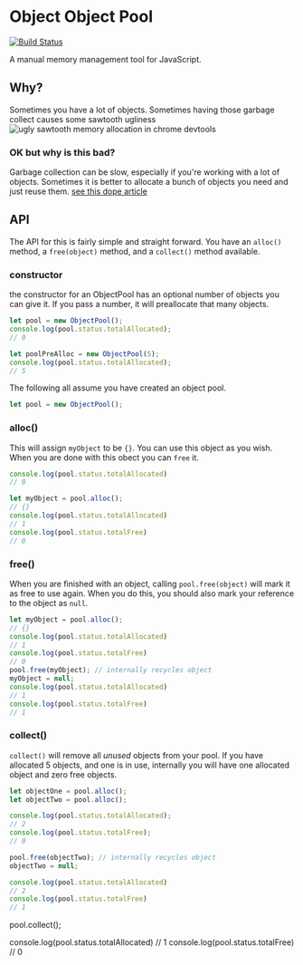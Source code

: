 # Object Object Pool 

[![Build Status](https://travis-ci.org/WillsonSmith/ObjectPool.svg?branch=master)](https://travis-ci.org/WillsonSmith/ObjectPool)

A manual memory management tool for JavaScript.

## Why?
Sometimes you have a lot of objects. Sometimes having those garbage collect causes some sawtooth ugliness
![ugly sawtooth memory allocation in chrome devtools](http://cl.willsonsmith.com/0h3Y0a2V3Y3t/0tpPQ.png)

### OK but why is this bad?
Garbage collection can be slow, especially if you're working with a lot of objects.
Sometimes it is better to allocate a bunch of objects you need and just reuse them.
[see this dope article](https://www.html5rocks.com/en/tutorials/speed/static-mem-pools/)


## API
The API for this is fairly simple and straight forward. You have an `alloc()` method, a `free(object)` method, and a `collect()` method available.

### constructor
the constructor for an ObjectPool has an optional number of objects you can give it. If you pass a number, it will preallocate that many objects.

```js
let pool = new ObjectPool();
console.log(pool.status.totalAllocated);
// 0

let poolPreAlloc = new ObjectPool(5);
console.log(pool.status.totalAllocated);
// 5

```

The following all assume you have created an object pool.

```js
let pool = new ObjectPool();
```

### alloc()
This will assign `myObject` to be `{}`. You can use this object as you wish.
When you are done with this obect you can `free` it.
```js
console.log(pool.status.totalAllocated)
// 0

let myObject = pool.alloc();
// {}
console.log(pool.status.totalAllocated)
// 1
console.log(pool.status.totalFree)
// 0
```

### free()
When you are finished with an object, calling `pool.free(object)` will mark it as free to use again.
When you do this, you should also mark your reference to the object as `null`.

```js
let myObject = pool.alloc();
// {}
console.log(pool.status.totalAllocated)
// 1
console.log(pool.status.totalFree)
// 0
pool.free(myObject); // internally recycles object
myObject = null;
console.log(pool.status.totalAllocated)
// 1
console.log(pool.status.totalFree)
// 1
```

### collect()
`collect()` will remove all _unused_ objects from your pool. If you have allocated 5 objects, and one is in use,
internally you will have one allocated object and zero free objects. 

```js
let objectOne = pool.alloc();
let objectTwo = pool.alloc();

console.log(pool.status.totalAllocated);
// 2
console.log(pool.status.totalFree);
// 0

pool.free(objectTwo); // internally recycles object
objectTwo = null;

console.log(pool.status.totalAllocated)
// 2
console.log(pool.status.totalFree)
// 1
```

pool.collect();

console.log(pool.status.totalAllocated)
// 1
console.log(pool.status.totalFree)
// 0
```

